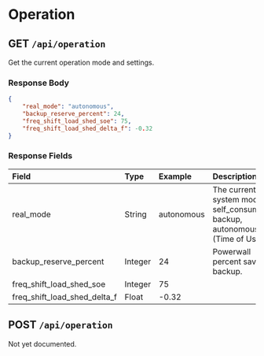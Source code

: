 # Operation

## GET `/api/operation`

Get the current operation mode and settings.

### Response Body

```json
{
    "real_mode": "autonomous",
    "backup_reserve_percent": 24,
    "freq_shift_load_shed_soe": 75,
    "freq_shift_load_shed_delta_f": -0.32
}
```

### Response Fields

| Field                        | Type    | Example    | Description                                                                 |
| :--------------------------- | :------ | :--------- | :-------------------------------------------------------------------------- |
| real_mode                    | String  | autonomous | The current system mode: self_consumption, backup, autonomous (Time of Use) |
| backup_reserve_percent       | Integer | 24         | Powerwall percent saved for backup.                                         |
| freq_shift_load_shed_soe     | Integer | 75         |                                                                             |
| freq_shift_load_shed_delta_f | Float   | -0.32      |                                                                             |

## POST `/api/operation`

Not yet documented.
